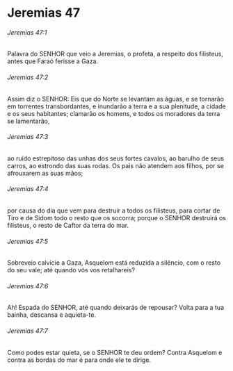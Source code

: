 # Jeremias 47

###### Jeremias 47:1

Palavra do SENHOR que veio a Jeremias, o profeta, a respeito dos filisteus, antes que Faraó ferisse a Gaza.

###### Jeremias 47:2

Assim diz o SENHOR: Eis que do Norte se levantam as águas, e se tornarão em torrentes transbordantes, e inundarão a terra e a sua plenitude, a cidade e os seus habitantes; clamarão os homens, e todos os moradores da terra se lamentarão,

###### Jeremias 47:3

ao ruído estrepitoso das unhas dos seus fortes cavalos, ao barulho de seus carros, ao estrondo das suas rodas. Os pais não atendem aos filhos, por se afrouxarem as suas mãos;

###### Jeremias 47:4

por causa do dia que vem para destruir a todos os filisteus, para cortar de Tiro e de Sidom todo o resto que os socorra; porque o SENHOR destruirá os filisteus, o resto de Caftor da terra do mar.

###### Jeremias 47:5

Sobreveio calvície a Gaza, Asquelom está reduzida a silêncio, com o resto do seu vale; até quando vós vos retalhareis?

###### Jeremias 47:6

Ah! Espada do SENHOR, até quando deixarás de repousar? Volta para a tua bainha, descansa e aquieta-te.

###### Jeremias 47:7

Como podes estar quieta, se o SENHOR te deu ordem? Contra Asquelom e contra as bordas do mar é para onde ele te dirige.

